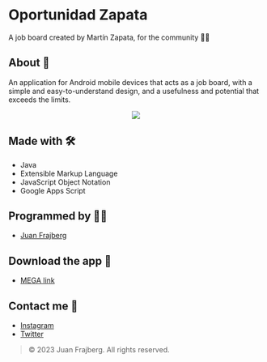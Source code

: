# Oportunidad Zapata
A job board created by Martín Zapata, for the community 💼🤝

## About 🤔
An application for Android mobile devices that acts as a job board, with a simple and easy-to-understand design, and a usefulness and potential that exceeds the limits.

<p align="center">
  <img src="https://github.com/juanfrajberg/OportunidadZapata/assets/76226647/da775ae0-f103-4131-a310-dbdd80fa029a" />
</p>

## Made with 🛠
- Java
- Extensible Markup Language
- JavaScript Object Notation
- Google Apps Script

## Programmed by 👨‍💻
- [Juan Frajberg]

## Download the app 📱
- [MEGA link]

## Contact me 👋
- [Instagram]
- [Twitter]

> © 2023 Juan Frajberg. All rights reserved.

[//]: # (URLs used in this document)
[Juan Frajberg]: <https://github.com/juanfrajberg>
[MEGA link]: <https://mega.nz/file/9skVVASY#ZrzBDxXoglB29ex9vBUuu7rSmFeDR7_3BhQF2oncpR8>
[Instagram]: <https://instagram.com/juanfrajberg>
[Twitter]: <https://twitter.com/juanfrajberg>
